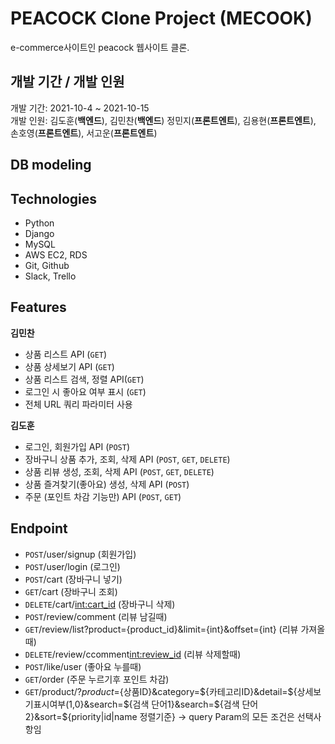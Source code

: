 # PEACOCK Clone Project (MECOOK)
  e-commerce사이트인 peacock 웹사이트 클론.

## 개발 기간 / 개발 인원
  개발 기간: 2021-10-4 ~ 2021-10-15
  <br>
  개발 인원: 김도훈(**백엔드**), 김민찬(**백엔드**)
  정민지(**프론트엔트**), 김용현(**프론트엔트**), 손호영(**프론트엔트**), 서고운(**프론트엔트**)
  
## DB modeling
  
## Technologies
* Python
* Django
* MySQL
* AWS EC2, RDS
* Git, Github
* Slack, Trello

## Features
**김민찬**
* 상품 리스트 API (``GET``)
* 상품 상세보기 API (``GET``)
* 상품 리스트 검색, 정렬 API(``GET``)
* 로그인 시 좋아요 여부 표시 (``GET``)
* 전체 URL 쿼리 파라미터 사용


**김도훈**
* 로그인, 회원가입 API (``POST``)
* 장바구니 상품 추가, 조회, 삭제 API (``POST``, ``GET``, ``DELETE``)
* 상품 리뷰 생성, 조회, 삭제 API (``POST``, ``GET``, ``DELETE``)
* 상품 즐겨찾기(좋아요) 생성, 삭제 API (``POST``)
* 주문 (포인트 차감 기능만) API (``POST``, ``GET``)

## Endpoint
* ``POST``/user/signup (회원가입)
* ``POST``/user/login (로그인)
* ``POST``/cart (장바구니 넣기)
* ``GET``/cart (장바구니 조회)
* ``DELETE``/cart/<int:cart_id> (장바구니 삭제)
* ``POST``/review/comment (리뷰 남길때)
* ``GET``/review/list?product={product_id}&limit={int}&offset={int} (리뷰 가져올때)
* ``DELETE``/review/ccomment<int:review_id> (리뷰 삭제할때)
* ``POST``/like/user (좋아요 누를때)
* ``GET``/order (주문 누르기후 포인트 차감)
* ``GET``/product/?$product=${상품ID}&category=${카테고리ID}&detail=${상세보기표시여부(1,0}&search=${검색 단어1}&search=${검색 단어2}&sort=${priority|id|name 정렬기준} -> query Param의 모든 조건은 선택사항임

